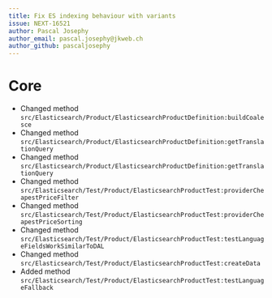 ```yaml
---
title: Fix ES indexing behaviour with variants
issue: NEXT-16521
author: Pascal Josephy
author_email: pascal.josephy@jkweb.ch
author_github: pascaljosephy
---
```

# Core
*  Changed method `src/Elasticsearch/Product/ElasticsearchProductDefinition:buildCoalesce`
*  Changed method `src/Elasticsearch/Product/ElasticsearchProductDefinition:getTranslationQuery`
*  Changed method `src/Elasticsearch/Product/ElasticsearchProductDefinition:getTranslationQuery`
*  Changed method `src/Elasticsearch/Test/Product/ElasticsearchProductTest:providerCheapestPriceFilter`
*  Changed method `src/Elasticsearch/Test/Product/ElasticsearchProductTest:providerCheapestPriceSorting`
*  Changed method `src/Elasticsearch/Test/Product/ElasticsearchProductTest:testLanguageFieldsWorkSimilarToDAL`
*  Changed method `src/Elasticsearch/Test/Product/ElasticsearchProductTest:createData`
*  Added method `src/Elasticsearch/Test/Product/ElasticsearchProductTest:testLanguageFallback`

